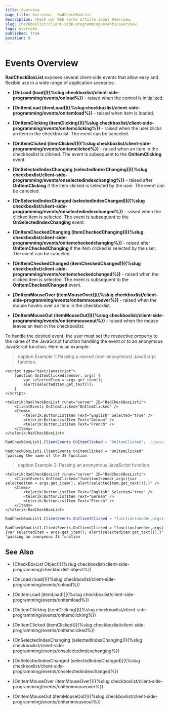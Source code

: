 ```yaml
---
title: Overview
page_title: Overview - RadCheckBoxList
description: Check our Web Forms article about Overview.
slug: checkboxlist/client-side-programming/events/overview
tags: overview
published: True
position: 0
---
```


# Events Overview

**RadCheckBoxList** exposes several client-side events that allow easy and flexible use in a wide range of application scenarios:

* **[OnLoad (load)]({%slug checkboxlist/client-side-programming/events/onload%})** - raised when the control is initialized.

* **[OnItemLoad (itemLoad)]({%slug checkboxlist/client-side-programming/events/onitemload%})** - raised when item is loaded.

* **[OnItemClicking (itemClicking)]({%slug checkboxlist/client-side-programming/events/onitemclicking%})** - raised when the user clicks an item in the checkboxlist. The event can be canceled.

* **[OnItemClicked (itemClicked)]({%slug checkboxlist/client-side-programming/events/onitemclicked%})** - raised when an item in the checkboxlist is clicked. The event is subsequent to the **OnItemClicking** event.

* **[OnSelectedIndexChanging (selectedIndexChanging)]({%slug checkboxlist/client-side-programming/events/onselectedindexchanging%})** - raised after **OnItemClicking** if the item clicked is selected by the user. The event can be canceled.

* **[OnSelectedIndexChanged (selectedIndexChanged)]({%slug checkboxlist/client-side-programming/events/onselectedindexchanged%})** - raised when the clicked item is selected. The event is subsequent to the **OnSelectedIndexChanging** event.

* **[OnItemCheckedChanging (itemCheckedChanging)]({%slug checkboxlist/client-side-programming/events/onitemcheckedchanging%})** - raised after **OnItemCheckedChanging** if the item clicked is selected by the user. The event can be canceled.

* **[OnItemCheckedChanged (itemCheckedChanged)]({%slug checkboxlist/client-side-programming/events/onitemcheckedchanged%})** - raised when the clicked item is selected. The event is subsequent to the **OnItemCheckedChanged** event.

* **[OnItemMouseOver (itemMouseOver)]({%slug checkboxlist/client-side-programming/events/onitemmouseover%})** - raised when the mouse hovers over an item in the checkboxlist.

* **[OnItemMouseOut (itemMouseOut)]({%slug checkboxlist/client-side-programming/events/onitemmouseout%})** - raised when the mouse leaves an item in the checkboxlist.

To handle the desired event, the user must set the respective property to the name of the JavaScript function handling the event or to an anonymous JavaScript function. Here is an example:

>caption Example 1: Passing a named (non-anonymous) JavaScript function.

````ASP.NET
<script type="text/javascript">
	function OnItemClicked(sender, args) {
		var selectedItem = args.get_item();
		alert(selectedItem.get_text());
	}
</script>

<telerik:RadCheckBoxList runat="server" ID="RadCheckBoxList1">
    <ClientEvents OnItemClicked="OnItemClicked" />
    <Items>
        <telerik:ButtonListItem Text="English" Selected="true" />
        <telerik:ButtonListItem Text="German" />
        <telerik:ButtonListItem Text="French" />
    </Items>
</telerik:RadCheckBoxList>
````

````C#
RadCheckBoxList1.ClientEvents.OnItemClicked = "OnItemClicked";  //passing the name of the JS function
````
````VB
RadCheckBoxList1.ClientEvents.OnItemClicked = "OnItemClicked"  'passing the name of the JS function
````


>caption Example 2: Passing an anonymous JavaScript function.

````ASP.NET
<telerik:RadCheckBoxList runat="server" ID="RadCheckBoxList1">
    <ClientEvents OnItemClicked="function(sender,args){var selectedItem = args.get_item(); alert(selectedItem.get_text());}" />
    <Items>
        <telerik:ButtonListItem Text="English" Selected="true" />
        <telerik:ButtonListItem Text="German" />
        <telerik:ButtonListItem Text="French" />
    </Items>
</telerik:RadCheckBoxList>
````

````C#
RadCheckBoxList1.ClientEvents.OnClientClicked = "function(sender,args){var selectedItem = args.get_item(); alert(selectedItem.get_text());}"; //passing an anonymous JS function
````
````VB
RadCheckBoxList1.ClientEvents.OnClientClicked = "function(sender,args){var selectedItem = args.get_item(); alert(selectedItem.get_text());}"  'passing an anonymous JS function
````


## See Also

* [CheckBoxList Object]({%slug checkboxlist/client-side-programming/checkboxlist-object%})

* [OnLoad (load)]({%slug checkboxlist/client-side-programming/events/onload%})

* [OnItemLoad (itemLoad)]({%slug checkboxlist/client-side-programming/events/onitemload%})

* [OnItemClicking (itemClicking)]({%slug checkboxlist/client-side-programming/events/onitemclicking%})

* [OnItemClicked (itemClicked)]({%slug checkboxlist/client-side-programming/events/onitemclicked%})

* [OnSelectedIndexChanging (selectedIndexChanging)]({%slug checkboxlist/client-side-programming/events/onselectedindexchanging%})

* [OnSelectedIndexChanged (selectedIndexChanged)]({%slug checkboxlist/client-side-programming/events/onselectedindexchanged%})

* [OnItemMouseOver (itemMouseOver)]({%slug checkboxlist/client-side-programming/events/onitemmouseover%})

* [OnItemMouseOut (itemMouseOut)]({%slug checkboxlist/client-side-programming/events/onitemmouseout%})



